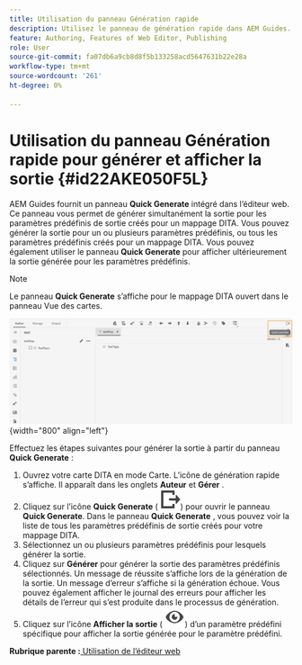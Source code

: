 ```yaml
---
title: Utilisation du panneau Génération rapide
description: Utilisez le panneau de génération rapide dans AEM Guides. Découvrez comment générer et afficher la sortie à partir du panneau de génération rapide.
feature: Authoring, Features of Web Editor, Publishing
role: User
source-git-commit: fa07db6a9cb8d8f5b133258acd5647631b22e28a
workflow-type: tm+mt
source-wordcount: '261'
ht-degree: 0%

---
```


# Utilisation du panneau Génération rapide pour générer et afficher la sortie {#id22AKE050F5L}

AEM Guides fournit un panneau **Quick Generate** intégré dans l’éditeur web. Ce panneau vous permet de générer simultanément la sortie pour les paramètres prédéfinis de sortie créés pour un mappage DITA. Vous pouvez générer la sortie pour un ou plusieurs paramètres prédéfinis, ou tous les paramètres prédéfinis créés pour un mappage DITA. Vous pouvez également utiliser le panneau **Quick Generate** pour afficher ultérieurement la sortie générée pour les paramètres prédéfinis.

>[!NOTE]
>
> Le panneau **Quick Generate** s’affiche pour le mappage DITA ouvert dans le panneau Vue des cartes.

![](images/quick-generate-map-view.png){width="800" align="left"}

Effectuez les étapes suivantes pour générer la sortie à partir du panneau **Quick Generate** :

1. Ouvrez votre carte DITA en mode Carte. L’icône de génération rapide s’affiche. Il apparaît dans les onglets **Auteur** et **Gérer** .
1. Cliquez sur l’icône **Quick Generate** \( ![](images/quick-generate-icon.svg)\) pour ouvrir le panneau **Quick Generate**. Dans le panneau **Quick Generate** , vous pouvez voir la liste de tous les paramètres prédéfinis de sortie créés pour votre mappage DITA.
1. Sélectionnez un ou plusieurs paramètres prédéfinis pour lesquels générer la sortie.
1. Cliquez sur **Générer** pour générer la sortie des paramètres prédéfinis sélectionnés. Un message de réussite s’affiche lors de la génération de la sortie. Un message d’erreur s’affiche si la génération échoue. Vous pouvez également afficher le journal des erreurs pour afficher les détails de l’erreur qui s’est produite dans le processus de génération.
1. Cliquez sur l’icône **Afficher la sortie** \( ![](images/view-output-icon.svg)\) d’un paramètre prédéfini spécifique pour afficher la sortie générée pour le paramètre prédéfini.

**Rubrique parente :**[ Utilisation de l’éditeur web](web-editor.md)
